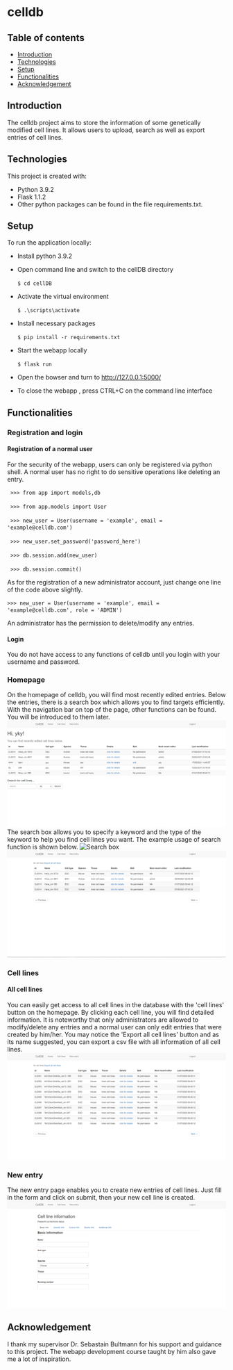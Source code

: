 # celldb
## Table of contents
* [Introduction](#introduction)
* [Technologies](#technologies)
* [Setup](#setup)
* [Functionalities](#functionalities)
* [Acknowledgement](#acknowledgement)
## Introduction
The celldb project aims to store the information of some genetically modified cell lines. It allows users to upload, search as well as export entries of cell lines.
## Technologies
This project is created with:
* Python 3.9.2
* Flask 1.1.2
* Other python packages can be found in the file requirements.txt.
## Setup
To run the application locally:
* Install python 3.9.2
* Open command line and switch to the cellDB directory
    
    `$ cd cellDB`

* Activate the virtual environment
    
    `$ .\scripts\activate`

* Install necessary packages
    
    `$ pip install -r requirements.txt`

* Start the webapp locally
    
    `$ flask run`

* Open the bowser and turn to http://127.0.0.1:5000/
* To close the webapp , press CTRL+C on the command line interface
## Functionalities
### Registration and login
#### Registration of a normal user
For the security of the webapp, users can only be registered via python shell. A normal user has no right to do sensitive operations like deleting an entry.
    
     >>> from app import models,db
    
     >>> from app.models import User
     
     >>> new_user = User(username = 'example', email = 'example@celldb.com')
     
     >>> new_user.set_password('password_here')
     
     >>> db.session.add(new_user)
     
     >>> db.session.commit()
     
     
As for the registration of a new administrator account, just change one line of the code above slightly.

    >>> new_user = User(username = 'example', email = 'example@celldb.com', role = 'ADMIN')
    
An administrator has the permission to delete/modify any entries.
#### Login
You do not have access to any functions of celldb until you login with your username and password.
### Homepage
On the homepage of celldb, you will find most recently edited entries. Below the entries, there is a search box which allows you to find targets efficiently. With the navigation bar on top of the page, other functions can be found. You will be introduced to them later.
![Homepage](.\images\home.png)
The search box allows you to specify a keyword and the type of the keyword to help you find cell lines you want. The example usage of search function is shown below.
![Search box](.\images\search1.png)
![Results of searching](.\images\search2.png)
### Cell lines
#### All cell lines
You can easily get access to all cell lines in the database with the 'cell lines' button on the homepage. By clicking each cell line, you will find detailed information. It is noteworthy that only administrators are allowed to modify/delete any entries and a normal user can only edit entries that were created by him/her. You may notice the 'Export all cell lines' button and as its name suggested, you can export a csv file with all information of all cell lines.
![All cell lines](.\images\allcl.png)
### New entry
The new entry page enables you to create new entries of cell lines. Just fill in the form and click on submit, then your new cell line is created.
![New entry](.\images\new1.png)
## Acknowledgement
I thank my supervisor Dr. Sebastain Bultmann for his support and guidance to this project. The webapp development course taught by him also gave me a lot of inspiration.

